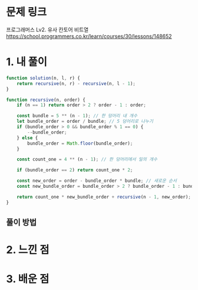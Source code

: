 # 문제 링크

프로그래머스 Lv2. 유사 칸토어 비트열
https://school.programmers.co.kr/learn/courses/30/lessons/148652

# 1. 내 풀이

```js
function solution(n, l, r) {
    return recursive(n, r) - recursive(n, l - 1);
}

function recursive(n, order) {
    if (n == 1) return order > 2 ? order - 1 : order;

    const bundle = 5 ** (n - 1); // 한 덩어리 내 개수
    let bundle_order = order / bundle; // 5 덩어리로 나누기
    if (bundle_order > 0 && bundle_order % 1 == 0) {
        --bundle_order;
    } else {
        bundle_order = Math.floor(bundle_order);
    }

    const count_one = 4 ** (n - 1); // 한 덩어리에서 일의 개수

    if (bundle_order == 2) return count_one * 2;

    const new_order = order - bundle_order * bundle; // 새로운 순서
    const new_bundle_order = bundle_order > 2 ? bundle_order - 1 : bundle_order;

    return count_one * new_bundle_order + recursive(n - 1, new_order);
}
```

## 풀이 방법

# 2. 느낀 점

# 3. 배운 점
